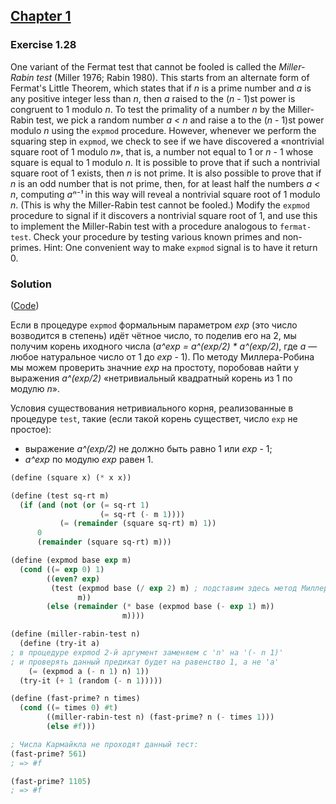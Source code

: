 ## [Chapter 1](../index.md#1-Building-Abstractions-with-Procedures)

### Exercise 1.28

One variant of the Fermat test that cannot be fooled is called the _Miller-Rabin test_ (Miller 1976; Rabin 1980). This starts from an alternate form of Fermat's Little Theorem, which states that if _n_ is a prime number and _a_ is any positive integer less than _n_, then _a_ raised to the (_n_ - 1)st power is congruent to 1 modulo _n_. To test the primality of a number _n_ by the Miller-Rabin test, we pick a random number _a < n_ and raise a to the (_n_ - 1)st power modulo _n_ using the `expmod` procedure. However, whenever we perform the squaring step in `expmod`, we check to see if we have discovered a «nontrivial square root of 1 modulo _n_», that is, a number not equal to 1 or _n_ - 1 whose square is equal to 1 modulo _n_. It is possible to prove that if such a nontrivial square root of 1 exists, then _n_ is not prime. It is also possible to prove that if _n_ is an odd number that is not prime, then, for at least half the numbers _a < n_, computing _aⁿ⁻¹_ in this way will reveal a nontrivial square root of 1 modulo _n_. (This is why the Miller-Rabin test cannot be fooled.) Modify the `expmod` procedure to signal if it discovers a nontrivial square root of 1, and use this to implement the Miller-Rabin test with a procedure analogous to `fermat-test`. Check your procedure by testing various known primes and non-primes. Hint: One convenient way to make `expmod` signal is to have it return 0.

### Solution

([Code](../../src/Chapter%201/Exercise%201.28.scm))

Если в процедуре `expmod` формальным параметром _exp_ (это число возводится в степень) идёт чётное число, то поделив его на 2, мы получим корень иходного числа (_a^exp = a^(exp/2) * a^(exp/2)_, где _a_ — любое натуральное число от 1 до _exp_ - 1). По методу Миллера-Робина мы можем проверить значние _exp_ на простоту, поробовав найти у выражения _a^(exp/2)_ «нетривиальный квадратный корень из 1 по модулю _n_».
 
Условия существования нетривиального корня, реализованные в процедуре `test`, такие (если такой корень существет, число `exp` не простое):

  * выражение _a^(exp/2)_ не должно быть равно 1 или _exp_ - 1;
  * _a^exp_ по модулю _exp_ равен 1.

```scheme
(define (square x) (* x x))

(define (test sq-rt m)
  (if (and (not (or (= sq-rt 1)
                    (= sq-rt (- m 1))))
           (= (remainder (square sq-rt) m) 1))
      0
      (remainder (square sq-rt) m)))

(define (expmod base exp m)
  (cond ((= exp 0) 1)
        ((even? exp)
         (test (expmod base (/ exp 2) m) ; подставим здесь метод Миллера-Робина (процедура test)
               m))
        (else (remainder (* base (expmod base (- exp 1) m))
                         m))))

(define (miller-rabin-test n)
  (define (try-it a)
; в процедуре expmod 2-й аргумент заменяем с 'n' на '(- n 1)'
; и проверять данный предикат будет на равенство 1, а не 'a'
    (= (expmod a (- n 1) n) 1))
  (try-it (+ 1 (random (- n 1)))))

(define (fast-prime? n times)
  (cond ((= times 0) #t)
        ((miller-rabin-test n) (fast-prime? n (- times 1)))
        (else #f)))

; Числа Кармайкла не проходят данный тест:
(fast-prime? 561)
; => #f

(fast-prime? 1105)
; => #f
```

